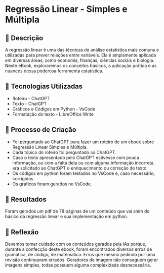 # Regressão Linear - Simples e Múltipla

## 📒 Descrição
A regressão linear é uma das técnicas de análise estatística mais comuns e utilizadas para prever relações entre variáveis. Ela é amplamente aplicada em diversas áreas, como economia, finanças, ciências sociais e biologia.
Neste eBook, exploraremos os conceitos básicos, a aplicação prática e as nuances dessa poderosa ferramenta estatística.

## 🤖 Tecnologias Utilizadas
- Roteiro - ChatGPT
- Texto - ChatGPT
- Gráficos e Códigos em Python - VsCode
- Formatação do texto - LibreOffice Write


## 🧐 Processo de Criação
- Foi perguntado ao ChatGPT para fazer um roteiro de um ebook sobre Regressão Linear Simples e Múltipla.
- Cada tópico do roteiro foi perguntado ao ChatGPT.
- Caso o texto apresentado pelo ChatGPT estivesse com pouca informação, ou com a falta dela ou com alguma informação incorreta, era solicitado ao ChatGPT o enriquecimento ou correção do texto.
- Os códigos em python foram testados no VsCode e, caso necessário, corrigidos.
- Os gráficos foram gerados no VsCode.


## 🚀 Resultados
Foram gerados um pdf de 78 páginas de um conteúdo que vai além do básico da regressão linear e sua implementação em python.

## 💭 Reflexão
Devemos tomar cuidado com os conteúdos gerados pela IAs porque, durante a confecção deste ebook, foram encontrados diversos erros de gramática, de código, de matématica. Erros que mesmo pedindo por uma revisão continuavam errados.
Geradores de imagem não conseguem gerar imagens simples, todas possuem alguma complexidade desnecessária.
